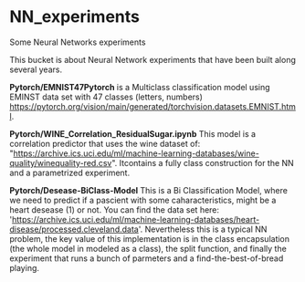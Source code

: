 # NN_experiments
Some Neural Networks experiments

This bucket is about Neural Network experiments that have been built along several years.

**Pytorch/EMNIST47Pytorch** is a Multiclass classification model using EMINST data set with 47 classes (letters, numbers) https://pytorch.org/vision/main/generated/torchvision.datasets.EMNIST.html. 

**Pytorch/WINE_Correlation_ResidualSugar.ipynb** This model is a correlation predictor that uses the wine dataset of: "https://archive.ics.uci.edu/ml/machine-learning-databases/wine-quality/winequality-red.csv". Itcontains a fully class construction for the NN and a parametrized experiment.

**Pytorch/Desease-BiClass-Model** This is a Bi Classification Model, where we need to predict if a pascient with some caharacteristics, might be a heart desease (1) or not. You can find the data set here: 'https://archive.ics.uci.edu/ml/machine-learning-databases/heart-disease/processed.cleveland.data'.
Nevertheless this is a typical NN problem, the key value of this implementation is in the class encapsulation (the whole model in modeled as a class), the split function, and finally the experiment that runs a bunch of parmeters and a find-the-best-of-bread playing.

